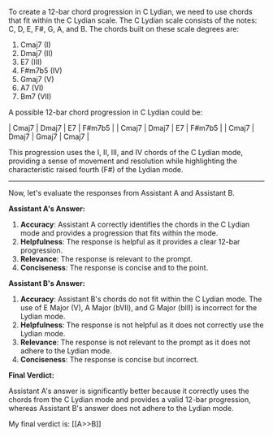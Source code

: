 
To create a 12-bar chord progression in C Lydian, we need to use chords that fit within the C Lydian scale. The C Lydian scale consists of the notes: C, D, E, F#, G, A, and B. The chords built on these scale degrees are:

1. Cmaj7 (I)
2. Dmaj7 (II)
3. E7 (III)
4. F#m7b5 (IV)
5. Gmaj7 (V)
6. A7 (VI)
7. Bm7 (VII)

A possible 12-bar chord progression in C Lydian could be:

| Cmaj7  | Dmaj7  | E7     | F#m7b5 |
| Cmaj7  | Dmaj7  | E7     | F#m7b5 |
| Cmaj7  | Dmaj7  | Gmaj7  | Cmaj7  |

This progression uses the I, II, III, and IV chords of the C Lydian mode, providing a sense of movement and resolution while highlighting the characteristic raised fourth (F#) of the Lydian mode.

---

Now, let's evaluate the responses from Assistant A and Assistant B.

**Assistant A's Answer:**

1. **Accuracy**: Assistant A correctly identifies the chords in the C Lydian mode and provides a progression that fits within the mode.
2. **Helpfulness**: The response is helpful as it provides a clear 12-bar progression.
3. **Relevance**: The response is relevant to the prompt.
4. **Conciseness**: The response is concise and to the point.

**Assistant B's Answer:**

1. **Accuracy**: Assistant B's chords do not fit within the C Lydian mode. The use of E Major (V), A Major (bVII), and G Major (bIII) is incorrect for the Lydian mode.
2. **Helpfulness**: The response is not helpful as it does not correctly use the Lydian mode.
3. **Relevance**: The response is not relevant to the prompt as it does not adhere to the Lydian mode.
4. **Conciseness**: The response is concise but incorrect.

**Final Verdict:**

Assistant A's answer is significantly better because it correctly uses the chords from the C Lydian mode and provides a valid 12-bar progression, whereas Assistant B's answer does not adhere to the Lydian mode.

My final verdict is: [[A>>B]]
